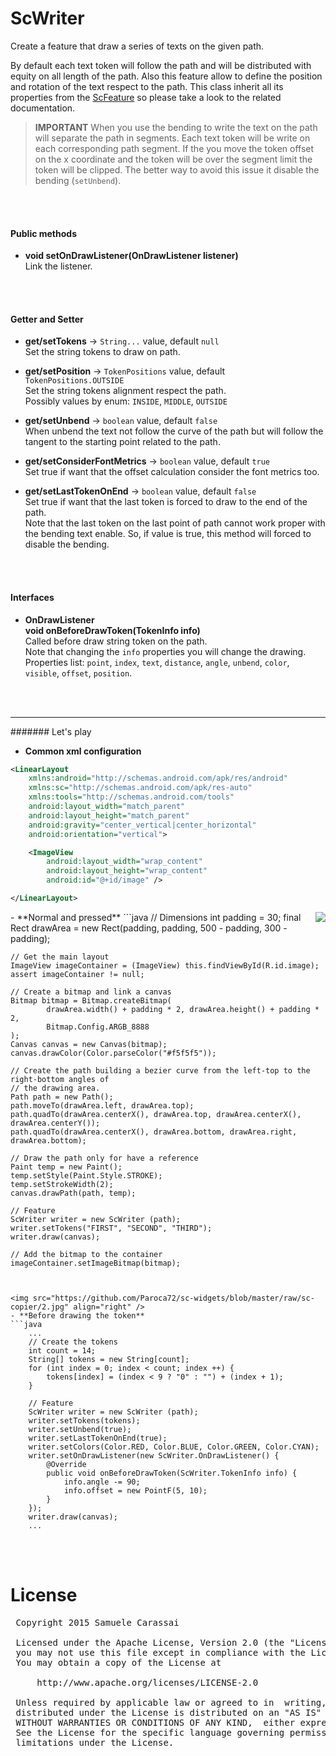 # ScWriter

Create a feature that draw a series of texts on the given path.

By default each text token will follow the path and will be distributed with equity on all length of the path. 
Also this feature allow to define the position and rotation of the text respect to the path.
This class inherit all its properties from the [ScFeature](../sc-feature/ScFeature.md) so please take a look to the related documentation.

> **IMPORTANT**
> When you use the bending to write the text on the path will separate the path in segments.
> Each text token will be write on each corresponding path segment.
> If the you move the token offset on the x coordinate and the token will be over the segment limit the token will be clipped.
> The better way to avoid this issue it disable the bending (`setUnbend`).
<br />
<br />

#### Public methods

- **void setOnDrawListener(OnDrawListener listener)**<br />
Link the listener.
<br />
<br />

#### Getter and Setter

- **get/setTokens**  -> `String...` value, default `null`<br />
Set the string tokens to draw on path.

- **get/setPosition**  -> `TokenPositions` value, default `TokenPositions.OUTSIDE`<br />
Set the string tokens alignment respect the path.<br />
Possibly values by enum: `INSIDE`, `MIDDLE`, `OUTSIDE`

- **get/setUnbend**  -> `boolean` value, default `false`<br />
When unbend the text not follow the curve of the path but will follow the tangent to the starting point related to the path.

- **get/setConsiderFontMetrics**  -> `boolean` value, default `true`<br />
Set true if want that the offset calculation consider the font metrics too.

- **get/setLastTokenOnEnd**  -> `boolean` value, default `false`<br />
Set true if want that the last token is forced to draw to the end of the path.<br />
Note that the last token on the last point of path cannot work proper with the bending text enable. 
So, if value is true, this method will forced to disable the bending.
<br />
<br />

#### Interfaces

- **OnDrawListener**<br />
**void onBeforeDrawToken(TokenInfo info)**<br />
Called before draw string token on the path.<br />
Note that changing the `info` properties you will change the drawing.<br />
Properties list: `point`, `index`, `text`, `distance`, `angle`, `unbend`, `color`, `visible`, `offset`, `position`.
<br />
<br />

---
####### Let's play

- **Common xml configuration**
```xml
<LinearLayout
    xmlns:android="http://schemas.android.com/apk/res/android"
    xmlns:sc="http://schemas.android.com/apk/res-auto"
    xmlns:tools="http://schemas.android.com/tools"
    android:layout_width="match_parent"
    android:layout_height="match_parent"
    android:gravity="center_vertical|center_horizontal"
    android:orientation="vertical">

    <ImageView
        android:layout_width="wrap_content"
        android:layout_height="wrap_content"
        android:id="@+id/image" />

</LinearLayout>
```


<img src="https://github.com/Paroca72/sc-widgets/blob/master/raw/sc-copier/1.jpg" align="right" />
- **Normal and pressed**
```java
    // Dimensions
    int padding = 30;
    final Rect drawArea = new Rect(padding, padding, 500 - padding, 300 - padding);

    // Get the main layout
    ImageView imageContainer = (ImageView) this.findViewById(R.id.image);
    assert imageContainer != null;

    // Create a bitmap and link a canvas
    Bitmap bitmap = Bitmap.createBitmap(
            drawArea.width() + padding * 2, drawArea.height() + padding * 2,
            Bitmap.Config.ARGB_8888
    );
    Canvas canvas = new Canvas(bitmap);
    canvas.drawColor(Color.parseColor("#f5f5f5"));

    // Create the path building a bezier curve from the left-top to the right-bottom angles of
    // the drawing area.
    Path path = new Path();
    path.moveTo(drawArea.left, drawArea.top);
    path.quadTo(drawArea.centerX(), drawArea.top, drawArea.centerX(), drawArea.centerY());
    path.quadTo(drawArea.centerX(), drawArea.bottom, drawArea.right, drawArea.bottom);

    // Draw the path only for have a reference
    Paint temp = new Paint();
    temp.setStyle(Paint.Style.STROKE);
    temp.setStrokeWidth(2);
    canvas.drawPath(path, temp);

    // Feature
    ScWriter writer = new ScWriter (path);
    writer.setTokens("FIRST", "SECOND", "THIRD");
    writer.draw(canvas);

    // Add the bitmap to the container
    imageContainer.setImageBitmap(bitmap);
```


<img src="https://github.com/Paroca72/sc-widgets/blob/master/raw/sc-copier/2.jpg" align="right" />
- **Before drawing the token**
```java
    ...
    // Create the tokens
    int count = 14;
    String[] tokens = new String[count];
    for (int index = 0; index < count; index ++) {
        tokens[index] = (index < 9 ? "0" : "") + (index + 1);
    }

    // Feature
    ScWriter writer = new ScWriter (path);
    writer.setTokens(tokens);
    writer.setUnbend(true);
    writer.setLastTokenOnEnd(true);
    writer.setColors(Color.RED, Color.BLUE, Color.GREEN, Color.CYAN);
    writer.setOnDrawListener(new ScWriter.OnDrawListener() {
        @Override
        public void onBeforeDrawToken(ScWriter.TokenInfo info) {
            info.angle -= 90;
            info.offset = new PointF(5, 10);
        }
    });
    writer.draw(canvas);
    ...
```
<br />
<br />

# License
<pre>
 Copyright 2015 Samuele Carassai

 Licensed under the Apache License, Version 2.0 (the "License");
 you may not use this file except in compliance with the License.
 You may obtain a copy of the License at

     http://www.apache.org/licenses/LICENSE-2.0

 Unless required by applicable law or agreed to in  writing, software
 distributed under the License is distributed on an "AS IS" BASIS,
 WITHOUT WARRANTIES OR CONDITIONS OF ANY KIND,  either express or implied.
 See the License for the specific language governing permissions and
 limitations under the License.
</pre>